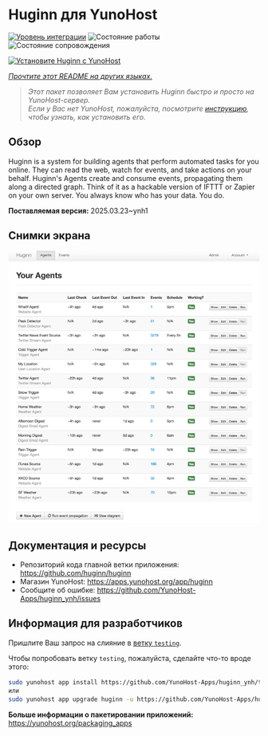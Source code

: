 <!--
Важно: этот README был автоматически сгенерирован <https://github.com/YunoHost/apps/tree/master/tools/readme_generator>
Он НЕ ДОЛЖЕН редактироваться вручную.
-->

# Huginn для YunoHost

[![Уровень интеграции](https://apps.yunohost.org/badge/integration/huginn)](https://ci-apps.yunohost.org/ci/apps/huginn/)
![Состояние работы](https://apps.yunohost.org/badge/state/huginn)
![Состояние сопровождения](https://apps.yunohost.org/badge/maintained/huginn)

[![Установите Huginn с YunoHost](https://install-app.yunohost.org/install-with-yunohost.svg)](https://install-app.yunohost.org/?app=huginn)

*[Прочтите этот README на других языках.](./ALL_README.md)*

> *Этот пакет позволяет Вам установить Huginn быстро и просто на YunoHost-сервер.*  
> *Если у Вас нет YunoHost, пожалуйста, посмотрите [инструкцию](https://yunohost.org/install), чтобы узнать, как установить его.*

## Обзор

Huginn is a system for building agents that perform automated tasks for you online. They can read the web, watch for events, and take actions on your behalf. Huginn's Agents create and consume events, propagating them along a directed graph. Think of it as a hackable version of IFTTT or Zapier on your own server. You always know who has your data. You do.

**Поставляемая версия:** 2025.03.23~ynh1

## Снимки экрана

![Снимок экрана Huginn](./doc/screenshots/your-agents.png)

## Документация и ресурсы

- Репозиторий кода главной ветки приложения: <https://github.com/huginn/huginn>
- Магазин YunoHost: <https://apps.yunohost.org/app/huginn>
- Сообщите об ошибке: <https://github.com/YunoHost-Apps/huginn_ynh/issues>

## Информация для разработчиков

Пришлите Ваш запрос на слияние в [ветку `testing`](https://github.com/YunoHost-Apps/huginn_ynh/tree/testing).

Чтобы попробовать ветку `testing`, пожалуйста, сделайте что-то вроде этого:

```bash
sudo yunohost app install https://github.com/YunoHost-Apps/huginn_ynh/tree/testing --debug
или
sudo yunohost app upgrade huginn -u https://github.com/YunoHost-Apps/huginn_ynh/tree/testing --debug
```

**Больше информации о пакетировании приложений:** <https://yunohost.org/packaging_apps>
